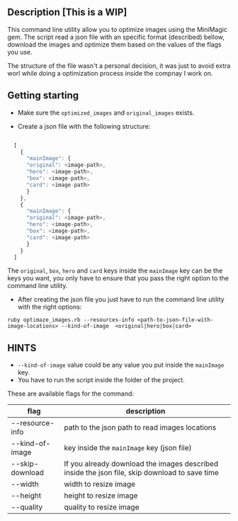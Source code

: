 Description [This is a WIP]
---------------------------


This command line utility allow you to optimize images using the MiniMagic gem. The script read a json file with an specific format
(described) bellow, download the images and optimize them based on the values of the flags you use.

The structure of the file wasn't a personal decision, it was just to avoid extra worl while doing a optimization process inside
the compnay I work on.


Getting starting
----------------

* Make sure the `optimized_images` and `original_images` exists.

* Create a json file with the following structure:

```js

  [
    {
      "mainImage": {
      "original": <image-path>,
      "hero": <image-path>,
      "box": <image-path>,
      "card": <image-path>
      }
    },
    {
      "mainImage": {
      "original": <image-path>,
      "hero": <image-path>,
      "box": <image-path>,
      "card": <image-path>
      }
    }
  ]

```

The `original`, `box`, `hero` and `card` keys inside the `mainImage` key can be the keys you want, you only have to ensure
that you pass the right option to the command line utility.

* After creating the json file you just have to run the command line utility with the right options:

`ruby optimaze_images.rb --resources-info <path-to-json-file-with-image-locations> --kind-of-image  <original|hero|box|card>`


HINTS
------


* `--kind-of-image` value could be any value you put inside the `mainImage` key.
* You have to run the script inside the folder of the project.


These are available flags for the command:

**flag**             | **description**
---                    | ---                 |
--resource-info        | path to the json path to read images locations
--kind-of-image        | key inside the `mainImage` key (json file)
--skip-download        | If you already download the images described inside the json file, skip download to save time
--width                | width to resize image
--height               | height to resize image
--quality              | quality to resize image
